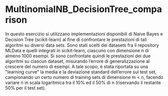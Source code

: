 # MultinomialNB_DecisionTree_comparison

In questo esercizio si utilizzano implementazioni disponibili di Naive Bayes e Decision Tree
(scikit-learn) al ﬁne di confrontare le prestazioni di tali algoritmi su diversi data sets.
Sono stati scelti dei datasets fra il repository MLData e quelli integrati in scikit-learn,
ciascuno con dimensione n di almeno 1000 esempi. Si sono confrontate quindi le prestazioni dei
due algoritmi su ciascun dataset, misurando l’errore di generalizzazione al crescere del numero
di esempi. A tale scopo, è stata riportata su una "learning curve" la media e la deviazione standard
dell’errore sul test set, campionando un certo numero di training sets di dimensione m < n, facendo
variare n in scala logaritmica tra il 10% ed il 50% di n (riservando il restante 50% per il test set).
